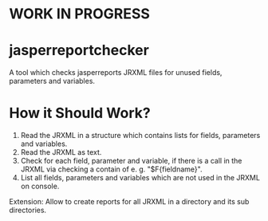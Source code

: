 # WORK IN PROGRESS

# jasperreportchecker
A tool which checks jasperreports JRXML files for unused fields, parameters and variables.


# How it Should Work?

1. Read the JRXML in a structure which contains lists for fields, parameters and variables.
1. Read the JRXML as text.
1. Check for each field, parameter and variable, if there is a call in the JRXML via checking a contain of e. g. "$F{fieldname}".
1. List all fields, parameters and variables which are not used in the JRXML on console.

Extension: Allow to create reports for all JRXML in a directory and its sub directories.
